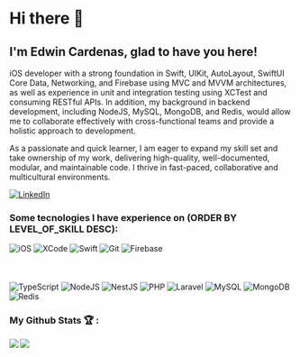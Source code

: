 # Hi there 👋

## I'm Edwin Cardenas, glad to have you here!

iOS developer with a strong foundation in Swift, UIKit, AutoLayout, SwiftUI Core Data, Networking, and Firebase using MVC and MVVM architectures, as well as experience in unit and integration testing using XCTest and consuming RESTful APIs. In addition, my background in backend development, including NodeJS, MySQL, MongoDB, and Redis, would allow me to collaborate effectively with cross-functional teams and provide a holistic approach to development.

As a passionate and quick learner, I am eager to expand my skill set and take ownership of my work, delivering high-quality, well-documented, modular, and maintainable code. I thrive in fast-paced, collaborative and multicultural environments.

<a target="_blank" href="https://www.linkedin.com/in/eacardenase/">
   <img alt="LinkedIn" src="https://img.shields.io/badge/LinkedIn-0077B5?style=for-the-badge&logo=linkedin&logoColor=white"/>
</a>

### Some tecnologies I have experience on (ORDER BY LEVEL_OF_SKILL DESC):

<div>
   <img alt="iOS" src="https://img.shields.io/badge/iOS-000000?style=for-the-badge&logo=ios&logoColor=white"/>
   <img alt="XCode" src="https://img.shields.io/badge/Xcode-007ACC?style=for-the-badge&logo=Xcode&logoColor=white"/>
   <img alt="Swift" src="https://img.shields.io/badge/Swift-FA7343?style=for-the-badge&logo=swift&logoColor=white"/>
   <img alt="Git" src="https://img.shields.io/badge/git%20-%23F05033.svg?&style=for-the-badge&logo=git&logoColor=white"/>
   <img alt="Firebase" src="https://img.shields.io/badge/firebase-ffca28?style=for-the-badge&logo=firebase&logoColor=black"/>
   </br>
   </br>
   </br>
   </br>
   <img alt="TypeScript" src="https://img.shields.io/badge/TypeScript-007ACC?style=for-the-badge&logo=typescript&logoColor=white"/>
   <img alt="NodeJS" src="https://img.shields.io/badge/Node.js-339933?style=for-the-badge&logo=nodedotjs&logoColor=white"/>
   <img alt="NestJS" src="https://img.shields.io/badge/nestjs-E0234E?style=for-the-badge&logo=nestjs&logoColor=white"/>
   <img alt="PHP" src="https://img.shields.io/badge/PHP-777BB4?style=for-the-badge&logo=php&logoColor=white"/>
   <img alt="Laravel" src="https://img.shields.io/badge/Laravel-FF2D20?style=for-the-badge&logo=laravel&logoColor=white"/>
   <img alt="MySQL" src="https://img.shields.io/badge/MySQL-005C84?style=for-the-badge&logo=mysql&logoColor=white"/>
   <img alt="MongoDB" src="https://img.shields.io/badge/MongoDB-4EA94B?style=for-the-badge&logo=mongodb&logoColor=white"/>
   <img alt="Redis" src="https://img.shields.io/badge/redis-%23DD0031.svg?&style=for-the-badge&logo=redis&logoColor=white"/>
</div>

### My Github Stats :trophy: :

<div style="display: flex">
  <a href="https://github-readme-stats.vercel.app/api?username=eacardenase&show_icons=true">
    <img  align="left" src="https://github-readme-stats.vercel.app/api?username=eacardenase&show_icons=true" />
  </a>
  <a href="https://github-readme-stats.vercel.app/api/top-langs/?username=eacardenase">
     <img align="left" src="https://github-readme-stats.vercel.app/api/top-langs/?username=eacardenase&layout=compact" />
  </a>
</div>

<!-- Skill badges -->
<!-- https://github.com/alexandresanlim/Badges4-README.md-Profile#-ide- -->
